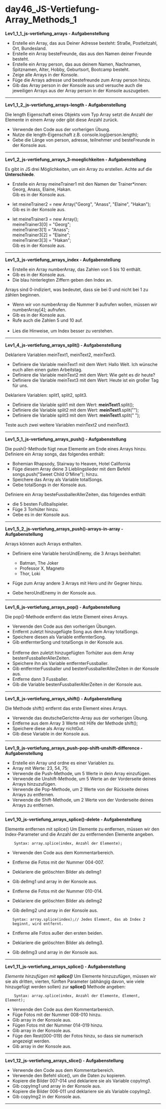 # day46_JS-Vertiefung-Array_Methods_1

**Lev1_1_1_js-vertiefung_arrays - Aufgabenstellung**

-   Erstelle ein Array, das aus Deiner Adresse besteht: Straße, Postleitzahl, Ort, Bundesland.
-   Erstelle ein Array besteFreunde, das aus den Namen deiner Freunde besteht.
-   Erstelle ein Array person, das aus deinem Namen, Nachnamen, Spitznamen, Alter, Hobby, Geburtsort, Bootcamp besteht.
-   Zeige alle Arrays in der Konsole.
-   Füge die Arrays adresse und bestefreunde zum Array person hinzu.
-   Gib das Array person in der Konsole aus und versuche auch die jeweiligen Arrays aus der Array person in der Konsole auszugeben.

---

**Lev1_1_2_js-vertiefung_arrays-length - Aufgabenstellung**

Die length Eigenschaft eines Objekts vom Typ Array setzt die Anzahl der Elemente in einem Array oder gibt diese Anzahl zurück.

-   Verwende den Code aus der vorherigen Übung.
-   Nutze die length-Eigenschaft z.B. console.log(person.length);
-   Gebe die Länge von person, adresse, teilnehmer und besteFreunde in der Konsole aus.

---

**Lev1_2_js-vertiefung_arrays_3-moeglichkeiten - Aufgabenstellung**

Es gibt in JS drei Möglichkeiten, um ein Array zu erstellen.
Achte auf die <b>Unterschiede</b>.

-   Erstelle ein Array meineTrainer1 mit den Namen der Trainer\*innen: Georg, Anass, Elaine, Hakan.<br>
    Gib es in der Konsole aus.

-   let meineTrainer2 = new Array("Georg", "Anass", "Elaine", "Hakan");<br>
    Gib es in der Konsole aus.

-   let meineTrainer3 = new Array();<br>
    meineTrainer3[0] = "Georg";<br>
    meineTrainer3[1] = "Anass";<br>
    meineTrainer3[2] = "Elaine";<br>
    meineTrainer3[3] = "Hakan";<br>
    Gib es in der Konsole aus.<br>

---

**Lev1_3_js-vertiefung_arrays_index - Aufgabenstellung**

-   Erstelle ein Array numberArray, das Zahlen von 5 bis 10 enthält.
-   Gib es in der Konsole aus.
-   Die blau hinterlegten Ziffern geben den Index an.

Arrays sind 0-indiziert, was bedeutet, dass sie bei 0 und nicht bei 1 zu zählen beginnen.

-   Wenn wir von numberArray die Nummer 9 aufrufen wollen, müssen wir numberArray[4]; aufrufen.
-   Gib es in der Konsole aus.
-   Rufe auch die Zahlen 5 und 10 auf.<br><br>
-   Lies die Hinweise, um Index besser zu verstehen.

---

**Lev1_4_js-vertiefung_arrays_split() - Aufgabenstellung**

Deklariere Variablen meinText1, meinText2, meinText3.

-   Definiere die Variable meinText1 mit dem Wert: Hallo Welt. Ich wünsche euch allen einen guten Arbeitstag.
-   Definiere die Variable meinText2 mit dem Wert: Wie geht es dir heute?
-   Definiere die Variable meinText3 mit dem Wert: Heute ist ein großer Tag für uns.

Deklariere Variablen: split1, split2, split3.

-   Definiere die Variable split1 mit dem Wert: <b>meinText1</b>.split();
-   Definiere die Variable split2 mit dem Wert: <b>meinText1</b>.split("");
-   Definiere die Variable split3 mit dem Wert: <b>meinText1</b>.split(" ");

Teste auch zwei weitere Variablen meinText2 und meinText3.

---

**Lev1_5_1_js-vertiefung_arrays_push() - Aufgabenstellung**

Die push()-Methode fügt neue Elemente am Ende eines Arrays hinzu.
Definiere ein Array songs, das folgendes enthält:

-   Bohemian Rhapsody, Stairway to Heaven, Hotel California
-   Füge diesem Array deine 3 Lieblingslieder mit dem Befehl songs.push("Sweet Child O'Mine"); hinzu.
-   Speichere das Array als Variable totalSongs.
-   Gebe totalSongs in der Konsole aus.

Definiere ein Array besteFussballerAllerZeiten, das folgendes enthält:

-   die 5 besten Fußballspieler.
-   Füge 3 Torhüter hinzu.
-   Gebe es in der Konsole aus.

---

**Lev1_5_2_js-vertiefung_arrays_push()-arrays-in-array - Aufgabenstellung**

Arrays können auch Arrays enthalten.

-   Definiere eine Variable heroUndEnemy, die 3 Arrays beinhaltet:

    -   Batman, The Joker
    -   Professor X, Magneto
    -   Thor, Loki

-   Füge zum Array andere 3 Arrays mit Hero und ihr Gegner hinzu.
-   Gebe heroUndEnemy in der Konsole aus.

---

**Lev1_6_js-vertiefung_arrays_pop() - Aufgabenstellung**

Die pop()-Methode entfernt das letzte Element eines Arrays.

-   Verwende den Code aus den vorherigen Übungen.
-   Entfernt zuletzt hinzugefügte Song aus dem Array totalSongs.
-   Speichere diesen als Variable entfernterSong.
-   Gib entfernterSong und totalSongs in der Konsole aus.<br><br>
-   Entferne den zuletzt hinzugefügten Torhüter aus dem Array bestenFussballerAllerZeiten.
-   Speichere ihn als Variable entfernterFussballer.
-   Gib entfernterFussballer und bestenFussballerAllerZeiten in der Konsole aus.
-   Entferne dann 3 Fussballer.
-   Gib die Variable bestenFussballerAllerZeiten in der Konsole aus.

---

**Lev1_8_js-vertiefung_arrays_shift() - Aufgabenstellung**

Die Methode shift() entfernt das erste Element eines Arrays.

-   Verwende das deutscheGerichte-Array aus der vorherigen Übung.
-   Entferne aus dem Array 3 Werte mit Hilfe der Methode shift();
-   Speichere diese als Array nichtGut.
-   Gib diese Variable in der Konsole aus.

---

**Lev1_9_js-vertiefung_arrays_push-pop-shift-unshift-difference - Aufgabenstellung**

-   Erstelle ein Array und ordne es einer Variablen zu.
-   Array mit Werte: 23, 54, 75;
-   Verwende die Push-Methode, um 5 Werte in dein Array einzufügen.
-   Verwende die Unshift-Methode, um 5 Werte an der Vorderseite deines Arrays hinzuzufügen.
-   Verwende die Pop-Methode, um 2 Werte von der Rückseite deines Arrays zu entfernen.
-   Verwende die Shift-Methode, um 2 Werte von der Vorderseite deines Arrays zu entfernen.

---

**Lev1_10_js-vertiefung_arrays_splice()-delete - Aufgabenstellung**

Elemente entfernen mit splice()
Um Elemente zu entfernen, müssen wir den Index-Parameter und die Anzahl der zu entfernenden Elemente angeben.

        Syntax: array.splice(index, Anzahl der Elemente);

-   Verwende den Code aus dem Kommentarbereich.
-   Entferne die Fotos mit der Nummer 004-007.
-   Deklariere die gelöschten Bilder als delImg1
-   Gib delImg1 und array in der Konsole aus.
-   Entferne die Fotos mit der Nummer 010-014.
-   Deklariere die gelöschten Bilder als delImg2
-   Gib delImg2 und array in der Konsole aus.

        Syntax: array.splice(index);// Jedes Element, das ab Index 2 beginnt, wird entfernt.

-   Entferne alle Fotos außer den ersten beiden.
-   Deklariere die gelöschten Bilder als delImg3.
-   Gib delImg3 und array in der Konsole aus.

---

**Lev1_11_js-vertiefung_arrays_splice() - Aufgabenstellung**

<i>Elemente hinzufügen mit <b>splice()</b></i>
Um Elemente hinzuzufügen, müssen wir sie als dritten, vierten, fünften Parameter
(abhängig davon, wie viele hinzugefügt werden sollen) zur <b>splice()</b> Methode angeben:

        Syntax: array.splice(index, Anzahl der Elemente, Element, Element);

-   Verwende den Code aus dem Kommentarbereich.
-   Füge Fotos mit der Nummer 008-010 hinzu.
-   Gib array in der Konsole aus.
-   Fügen Fotos mit der Nummer 014-019 hinzu.
-   Gib array in der Konsole aus.
-   Füge den Rest(000-019) der Fotos hinzu, so dass sie numerisch angezeigt werden.
-   Gib array in der Konsole aus.

---

**Lev1_12_js-vertiefung_arrays_slice() - Aufgabenstellung**

-   Verwende den Code aus dem Kommentarbereich.
-   Verwende den Befehl slice(), um die Daten zu kopieren.
-   Kopiere die Bilder 007-014 und deklariere sie als Variable copyImg1.
-   Gib copyImg1 und array in der Konsole aus.
-   Kopiere die Bilder 006-011 und deklariere sie als Variable copyImg2.
-   Gib copyImg2 in der Konsole aus.

---

